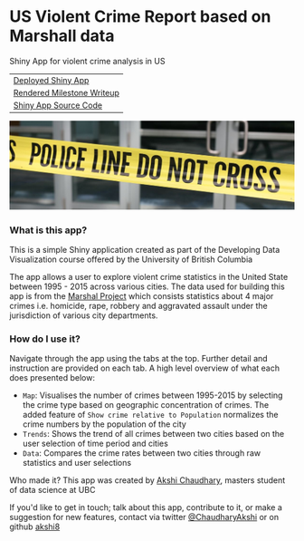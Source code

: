 # US Violent Crime Report based on Marshall data


Shiny App for violent crime analysis in US

|               |
| ------------------------------- |
| [Deployed Shiny App](https://akshi8.shinyapps.io/US_Crime_Report/)         |
| [Rendered Milestone Writeup](https://github.com/akshi8/US_Crime_Report/blob/master/milestone2.md) |
| [Shiny App Source Code](https://github.com/akshi8/US_Crime_Report/blob/master/app.R)      |




![](crime.png)

### What is this app?
This is a simple Shiny application created as part of the Developing Data Visualization course offered by the University of British Columbia

The app allows a user to explore violent crime statistics in the United State between 1995 - 2015 across various cities. The data used for building this app is from the [Marshal Project](https://github.com/themarshallproject/city-crime) which consists statistics about 4 major crimes i.e. homicide, rape, robbery and aggravated assault under the jurisdiction of various city departments.

### How do I use it?

Navigate through the app using the tabs at the top. Further detail and instruction are provided on each tab. A high level overview of what each does presented below:

* `Map`: Visualises the number of crimes between 1995-2015 by selecting the crime type based on geographic concentration of crimes. The added feature of `Show crime relative to Population` normalizes the crime numbers by the population of the city
* `Trends`: Shows the trend of all crimes between two cities based on the user selection of time period and cities
* `Data`: Compares the crime rates between two cities through raw statistics and user selections


Who made it?
This app was created by [Akshi Chaudhary](https://github.com/akshi8), masters student of data science at UBC

If you'd like to get in touch; talk about this app, contribute to it, or make a suggestion for new features, contact via twitter [@ChaudharyAkshi](https://twitter.com/ChaudharyAkshi) or on github [akshi8](https://github.com/akshi8/US_Crime_Report)

